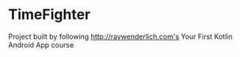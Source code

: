 # TimeFighter
Project built by following http://raywenderlich.com's Your First Kotlin Android App course
